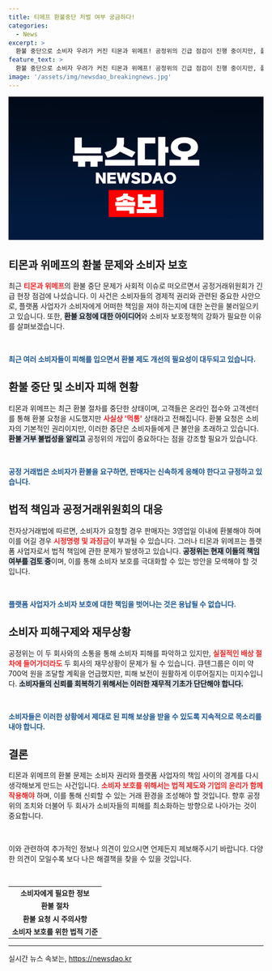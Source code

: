 ```yaml
---
title: 티메프 환불중단 처벌 여부 궁금하다!
categories:
  - News
excerpt: >
  환불 중단으로 소비자 우려가 커진 티몬과 위메프! 공정위의 긴급 점검이 진행 중이지만, 플랫폼 특성으로 제재는 불투명. 과연 소비자 보호는 어떻게 이루어질까? 클릭해 자세한 내용을 확인하세요!
feature_text: >
  환불 중단으로 소비자 우려가 커진 티몬과 위메프! 공정위의 긴급 점검이 진행 중이지만, 플랫폼 특성으로 제재는 불투명. 과연 소비자 보호는 어떻게 이루어질까? 클릭해 자세한 내용을 확인하세요!
image: '/assets/img/newsdao_breakingnews.jpg'
---
```


<p><img src="/assets/img/newsdao_breakingnews.jpg" alt="cryptoinkorea 속보" /></p>

<h2 data-ke-size="size26">티몬과 위메프의 환불 문제와 소비자 보호</h2>

<p data-ke-size="size16">최근 <b><span style="color: #ee2323;">티몬과 위메프</span></b>의 환불 중단 문제가 사회적 이슈로 떠오르면서 공정거래위원회가 긴급 현장 점검에 나섰습니다. 이 사건은 소비자들의 경제적 권리와 관련된 중요한 사안으로, 플랫폼 사업자가 소비자에게 어떠한 책임을 져야 하는지에 대한 논란을 불러일으키고 있습니다. 또한, <b><span style="background-color: #21538527;">환불 요청에 대한 아이디어</span></b>와 소비자 보호정책의 강화가 필요한 이유를 살펴보겠습니다.</p>

<p data-ke-size="size16">&nbsp;</p>

<p><b><span style="color: #1a5490;">최근 여러 소비자들이 피해를 입으면서 환불 제도 개선의 필요성이 대두되고 있습니다.</span></b></p>

<h2 data-ke-size="size26">환불 중단 및 소비자 피해 현황</h2>

<p data-ke-size="size16">티몬과 위메프는 최근 환불 절차를 중단한 상태이며, 고객들은 온라인 접수와 고객센터를 통해 환불 요청을 시도했지만 <b><span style="color: #ee2323;">사실상 '먹통'</span></b> 상태라고 전해집니다. 환불 요청은 소비자의 기본적인 권리이지만, 이러한 중단은 소비자들에게 큰 불안을 초래하고 있습니다. <b><span style="background-color: #21538527;">환불 거부 불법성을 알리고</span></b> 공정위의 개입이 중요하다는 점을 강조할 필요가 있습니다.</p>

<p data-ke-size="size16">&nbsp;</p>

<p><b><span style="color: #1a5490;">공정 거래법은 소비자가 환불을 요구하면, 판매자는 신속하게 응해야 한다고 규정하고 있습니다.</span></b></p>

<h2 data-ke-size="size26">법적 책임과 공정거래위원회의 대응</h2>

<p data-ke-size="size16">전자상거래법에 따르면, 소비자가 요청할 경우 판매자는 3영업일 이내에 환불해야 하며 이를 어길 경우 <b><span style="color: #ee2323;">시정명령 및 과징금</span></b>이 부과될 수 있습니다. 그러나 티몬과 위메프는 플랫폼 사업자로서 법적 책임에 관한 문제가 발생하고 있습니다. <b><span style="background-color: #21538527;">공정위는 현재 이들의 책임 여부를 검토 중</span></b>이며, 이를 통해 소비자 보호를 극대화할 수 있는 방안을 모색해야 할 것입니다.</p>

<p data-ke-size="size16">&nbsp;</p>

<p><b><span style="color: #1a5490;">플랫폼 사업자가 소비자 보호에 대한 책임을 벗어나는 것은 용납될 수 없습니다.</span></b></p>

<h2 data-ke-size="size26">소비자 피해구제와 재무상황</h2>

<p data-ke-size="size16">공정위는 이 두 회사와의 소통을 통해 소비자 피해를 파악하고 있지만, <b><span style="color: #ee2323;">실질적인 배상 절차에 들어가더라도</span></b> 두 회사의 재무상황이 문제가 될 수 있습니다. 큐텐그룹은 이미 약 700억 원을 조달할 계획을 언급했지만, 피해 보전이 원활하게 이루어질지는 미지수입니다. <b><span style="background-color: #21538527;">소비자들의 신뢰를 회복하기 위해서는 이러한 재무적 기초가 단단해야 합니다.</span></b></p>

<p data-ke-size="size16">&nbsp;</p>

<p><b><span style="color: #1a5490;">소비자들은 이러한 상황에서 제대로 된 피해 보상을 받을 수 있도록 지속적으로 목소리를 내야 합니다.</span></b></p>

<h2 data-ke-size="size26">결론</h2>

<p data-ke-size="size16">티몬과 위메프의 환불 문제는 소비자 권리와 플랫폼 사업자의 책임 사이의 경계를 다시 생각해보게 만드는 사건입니다. <b><span style="color: #ee2323;">소비자 보호를 위해서는 법적 제도와 기업의 윤리가 함께 작용해야</span></b> 하며, 이를 통해 신뢰할 수 있는 거래 환경을 조성해야 할 것입니다. 향후 공정위의 조치와 더불어 두 회사가 소비자들의 피해를 최소화하는 방향으로 나아가는 것이 중요합니다.</p>

<p data-ke-size="size16">&nbsp;</p>

<p data-ke-size="size16">이와 관련하여 추가적인 정보나 의견이 있으시면 언제든지 제보해주시기 바랍니다. 다양한 의견이 모일수록 보다 나은 해결책을 찾을 수 있을 것입니다.</p>

<p data-ke-size="size16">&nbsp;</p>

<table>
  <tbody>
    <tr>
      <td style="text-align: center; height: 17px;"><b>소비자에게 필요한 정보</b></td>
    </tr>
    <tr>
      <td style="text-align: center; height: 17px;"><b>환불 절차</b></td>
    </tr>
    <tr>
      <td style="text-align: center; height: 17px;"><b>환불 요청 시 주의사항</b></td>
    </tr>
    <tr>
      <td style="text-align: center; height: 17px;"><b>소비자 보호를 위한 법적 기준</b></td>
    </tr>
  </tbody>
</table>

<hr />
실시간 뉴스 속보는, <a href="https://newsdao.kr" rel="dofollow">https://newsdao.kr</a>


